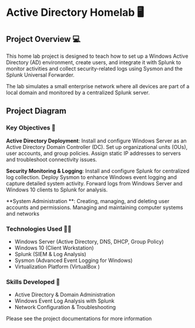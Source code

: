 # Active Directory Homelab 🖥️

## Project Overview 💻
This home lab project is designed to teach how to set up a Windows Active Directory (AD) environment, create users, and integrate it with Splunk to monitor activities and collect security-related logs using Sysmon and the Splunk Universal Forwarder.

The lab simulates a small enterprise network where all devices are part of a local domain and monitored by a centralized Splunk server.

## Project Diagram


### Key Objectives 🔑 
**Active Directory Deployment**: Install and configure Windows Server as an Active Directory Domain Controller (DC). Set up organizational units (OUs), user accounts, and group policies. Assign static IP addresses to servers and troubleshoot connectivity issues.

**Security Monitoring & Logging**: Install and configure Splunk for centralized log collection. Deploy Sysmon to enhance Windows event logging and capture detailed system activity. Forward logs from Windows Server and Windows 10 clients to Splunk for analysis.

**System Administration **: Creating, managing, and deleting user accounts and permissions. Managing and maintaining computer systems and networks

### Technologies Used 🧑‍💻
- Windows Server (Active Directory, DNS, DHCP, Group Policy)
- Windows 10 (Client Workstation)
- Splunk (SIEM & Log Analysis)
- Sysmon (Advanced Event Logging for Windows)
- Virtualization Platform (VirtualBox )

### Skills Developed 📖
- Active Directory & Domain Administration
- Windows Event Log Analysis with Splunk
- Network Configuration & Troubleshooting

Please see the project documentations for more information
